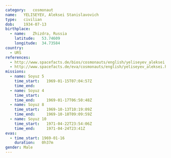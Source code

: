 ```yaml
---
category:	cosmonaut
name:	YELISEYEV, Aleksei Stanislavovich 
type:	civilian
dob:	1934-07-13
birthplace:
  - name:	Zhizdra, Russia
    latitude:	53.74609
    longitude:	34.73584
country:
  - URS
references:
  - http://www.spacefacts.de/bios/cosmonauts/english/yeliseyev_aleksei.htm
  - http://www.spacefacts.de/eva/cosmonauts/english/yeliseyev_aleksei.htm
missions:
  - name: Soyuz 5
    time_start:   1969-01-15T07:04:57Z
    time_end:     
  - name: Soyuz 4
    time_start:   
    time_end:     1969-01-17T06:50:48Z
  - name: Soyuz 8
    time_start:   1969-10-13T10:19:09Z
    time_end:     1969-10-18T09:09:59Z
  - name: Soyuz 10
    time_start:   1971-04-22T23:54:06Z
    time_end:     1971-04-24T23:41Z
evas:
  - time_start: 1969-01-16
    duration:   0h37m
gender:	Male
---
```

